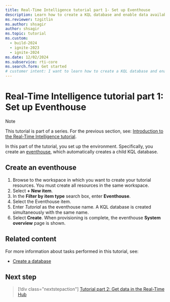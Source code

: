 ```yaml
---
title: Real-Time Intelligence tutorial part 1- Set up Eventhouse
description: Learn how to create a KQL database and enable data availability in Microsoft Fabric.
ms.reviewer: tzgitlin
ms.author: shsagir
author: shsagir
ms.topic: tutorial
ms.custom:
  - build-2024
  - ignite-2023
  - ignite-2024
ms.date: 12/02/2024
ms.subservice: rti-core
ms.search.form: Get started
# customer intent: I want to learn how to create a KQL database and enable data availability in Microsoft Fabric.
---
```

# Real-Time Intelligence tutorial part 1: Set up Eventhouse

> [!NOTE]
> This tutorial is part of a series. For the previous section, see: [Introduction to the Real-Time Intelligence tutorial](tutorial-introduction.md).

In this part of the tutorial, you set up the environment. Specifically, you create an [eventhouse](eventhouse.md), which automatically creates a child KQL database.

## Create an eventhouse

1. Browse to the workspace in which you want to create your tutorial resources. You must create all resources in the same workspace.
1. Select **+ New item**.
1. In the **Filter by item type** search box, enter **Eventhouse**.
1. Select the Eventhouse item.
1. Enter *Tutorial* as the eventhouse name. A KQL database is created simultaneously with the same name.
1. Select **Create**. When provisioning is complete, the eventhouse **System overview** page is shown.

## Related content

For more information about tasks performed in this tutorial, see:

* [Create a database](create-database.md)

## Next step

> [!div class="nextstepaction"]
> [Tutorial part 2: Get data in the Real-Time Hub](tutorial-2-get-real-time-events.md)
